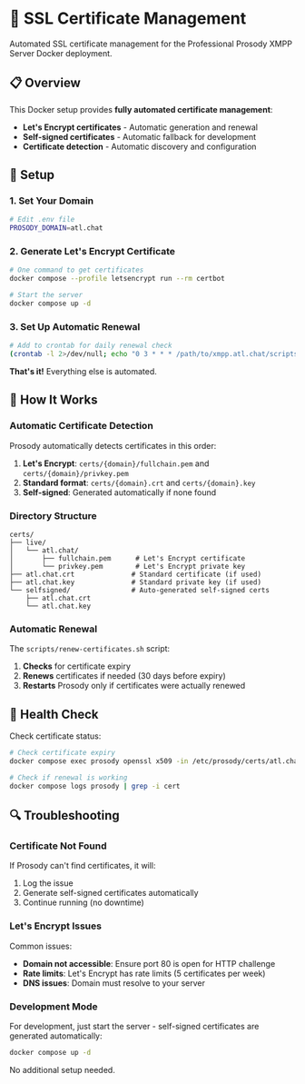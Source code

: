 # 🔐 SSL Certificate Management

Automated SSL certificate management for the Professional Prosody XMPP Server Docker deployment.

## 📋 Overview

This Docker setup provides **fully automated certificate management**:

- **Let's Encrypt certificates** - Automatic generation and renewal
- **Self-signed certificates** - Automatic fallback for development
- **Certificate detection** - Automatic discovery and configuration

## 🚀 Setup

### 1. Set Your Domain

```bash
# Edit .env file
PROSODY_DOMAIN=atl.chat
```

### 2. Generate Let's Encrypt Certificate

```bash
# One command to get certificates
docker compose --profile letsencrypt run --rm certbot

# Start the server
docker compose up -d
```

### 3. Set Up Automatic Renewal

```bash
# Add to crontab for daily renewal check
(crontab -l 2>/dev/null; echo "0 3 * * * /path/to/xmpp.atl.chat/scripts/renew-certificates.sh") | crontab -
```

**That's it!** Everything else is automated.

## 🔧 How It Works

### Automatic Certificate Detection

Prosody automatically detects certificates in this order:

1. **Let's Encrypt**: `certs/{domain}/fullchain.pem` and `certs/{domain}/privkey.pem`
2. **Standard format**: `certs/{domain}.crt` and `certs/{domain}.key`
3. **Self-signed**: Generated automatically if none found

### Directory Structure

```
certs/
├── live/
│   └── atl.chat/
│       ├── fullchain.pem      # Let's Encrypt certificate
│       └── privkey.pem        # Let's Encrypt private key
├── atl.chat.crt              # Standard certificate (if used)
├── atl.chat.key              # Standard private key (if used)
└── selfsigned/               # Auto-generated self-signed certs
    ├── atl.chat.crt
    └── atl.chat.key
```

### Automatic Renewal

The `scripts/renew-certificates.sh` script:

1. **Checks** for certificate expiry
2. **Renews** certificates if needed (30 days before expiry)
3. **Restarts** Prosody only if certificates were actually renewed

## 🏥 Health Check

Check certificate status:

```bash
# Check certificate expiry
docker compose exec prosody openssl x509 -in /etc/prosody/certs/atl.chat.crt -noout -dates

# Check if renewal is working
docker compose logs prosody | grep -i cert
```

## 🔍 Troubleshooting

### Certificate Not Found

If Prosody can't find certificates, it will:

1. Log the issue
2. Generate self-signed certificates automatically
3. Continue running (no downtime)

### Let's Encrypt Issues

Common issues:

- **Domain not accessible**: Ensure port 80 is open for HTTP challenge
- **Rate limits**: Let's Encrypt has rate limits (5 certificates per week)
- **DNS issues**: Domain must resolve to your server

### Development Mode

For development, just start the server - self-signed certificates are generated automatically:

```bash
docker compose up -d
```

No additional setup needed.
